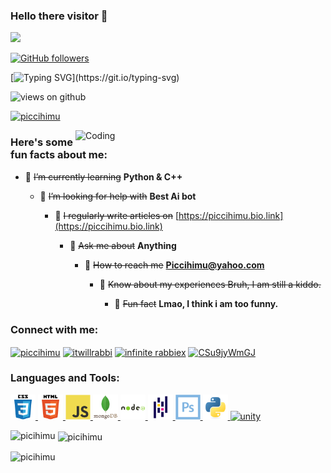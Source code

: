 ### Hello there visitor 👋

<img src="https://profile-counter.glitch.me/AhmedCodor/count.svg">

[![GitHub followers](https://img.shields.io/github/followers/AhmedCodor.svg?style=social&label=Followers)](https://github.com/foyezrabbi?tab=followers)

[![Typing SVG](https://readme-typing-svg.herokuapp.com?font=Poppins+Daughter&color=FFFFFF&size=30&lines=Hey!+It's+Rabbi!;I'm+a+Flutter+Developer...;I'm+also+a+Pythonista;And+I'm+an+apps+developer.)](https://git.io/typing-svg)

<img src="https://komarev.com/ghpvc/?username=AhmedCodor&label=Views&color=brightgreen&style=flat-square" alt="views on github" />

<p align="left"> <a href="https://twitter.com/piccihimu" target="blank"><img src="https://img.shields.io/twitter/follow/piccihimu?logo=twitter&style=for-the-badge" alt="piccihimu" /></a> </p>
<img align="right" alt="Coding" width="400" src="https://media.giphy.com/media/9cPNiRhlV6RJI2KjHF/giphy.gif">
<h3> Here's some fun facts about me: </h3>

- 🍁 <del>I’m currently learning</del> **Python & C++**

  - 🤟 <del>I’m looking for help with</del> **Best Ai bot**

    - 📝 <del>I regularly write articles on</del> [https://piccihimu.bio.link](https://piccihimu.bio.link)

      - 💬 <del>Ask me about</del> **Anything**

        - 📄 <del>How to reach me</del> **Piccihimu@yahoo.com**

          - 📄 <del>Know about my experiences Bruh, I am still a kiddo.</del>

            - 🌠 <del>Fun fact</del> **Lmao, I think i am too funny.**

<h3 align="left">Connect with me:</h3>
<p align="left">
<a href="https://twitter.com/piccihimu" target="blank"><img align="center" src="https://raw.githubusercontent.com/rahuldkjain/github-profile-readme-generator/master/src/images/icons/Social/twitter.svg" alt="piccihimu" height="30" width="40" /></a>
<a href="https://fb.com/LMAOheheKiddingXD" target="blank"><img align="center" src="https://raw.githubusercontent.com/rahuldkjain/github-profile-readme-generator/master/src/images/icons/Social/facebook.svg" alt="itwillrabbi" height="30" width="40" /></a>
<a href="https://www.youtube.com/channel/UCD9-tNGTYf91gh6iSVxxI7Q" target="blank"><img align="center" src="https://raw.githubusercontent.com/rahuldkjain/github-profile-readme-generator/master/src/images/icons/Social/youtube.svg" alt="infinite rabbiex" height="30" width="40" /></a>
<a href="https://discord.gg/CSu9jyWmGJ" target="blank"><img align="center" src="https://raw.githubusercontent.com/rahuldkjain/github-profile-readme-generator/master/src/images/icons/Social/discord.svg" alt="CSu9jyWmGJ" height="30" width="40" /></a>
</p>

<h3 align="left">Languages and Tools:</h3>
<p align="left"> <a href="https://www.w3schools.com/css/" target="_blank" rel="noreferrer"> <img src="https://raw.githubusercontent.com/devicons/devicon/master/icons/css3/css3-original-wordmark.svg" alt="css3" width="40" height="40"/> </a> <a href="https://www.w3.org/html/" target="_blank" rel="noreferrer"> <img src="https://raw.githubusercontent.com/devicons/devicon/master/icons/html5/html5-original-wordmark.svg" alt="html5" width="40" height="40"/> </a> <a href="https://developer.mozilla.org/en-US/docs/Web/JavaScript" target="_blank" rel="noreferrer"> <img src="https://raw.githubusercontent.com/devicons/devicon/master/icons/javascript/javascript-original.svg" alt="javascript" width="40" height="40"/> </a> <a href="https://www.mongodb.com/" target="_blank" rel="noreferrer"> <img src="https://raw.githubusercontent.com/devicons/devicon/master/icons/mongodb/mongodb-original-wordmark.svg" alt="mongodb" width="40" height="40"/> </a> <a href="https://nodejs.org" target="_blank" rel="noreferrer"> <img src="https://raw.githubusercontent.com/devicons/devicon/master/icons/nodejs/nodejs-original-wordmark.svg" alt="nodejs" width="40" height="40"/> </a> <a href="https://pandas.pydata.org/" target="_blank" rel="noreferrer"> <img src="https://raw.githubusercontent.com/devicons/devicon/2ae2a900d2f041da66e950e4d48052658d850630/icons/pandas/pandas-original.svg" alt="pandas" width="40" height="40"/> </a> <a href="https://www.photoshop.com/en" target="_blank" rel="noreferrer"> <img src="https://raw.githubusercontent.com/devicons/devicon/master/icons/photoshop/photoshop-line.svg" alt="photoshop" width="40" height="40"/> </a> <a href="https://www.python.org" target="_blank" rel="noreferrer"> <img src="https://raw.githubusercontent.com/devicons/devicon/master/icons/python/python-original.svg" alt="python" width="40" height="40"/> </a> <a href="https://unity.com/" target="_blank" rel="noreferrer"> <img src="https://www.vectorlogo.zone/logos/unity3d/unity3d-icon.svg" alt="unity" width="40" height="40"/> </a> </p>

<p><img align="left" src="https://github-readme-stats.vercel.app/api/top-langs?username=picihimu&show_icons=true&locale=en&layout=compact" alt="picihimu" /></p>

<p>&nbsp;<img align="center" src="https://github-readme-stats.vercel.app/api?username=picihimu&show_icons=true&locale=en" alt="picihimu" /></p>

<p><img align="center" src="https://github-readme-streak-stats.herokuapp.com/?user=picihimu&" alt="picihimu" /></p>
